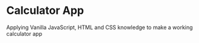# Calculator App
Applying Vanilla JavaScript, HTML and CSS knowledge to make a working calculator app
